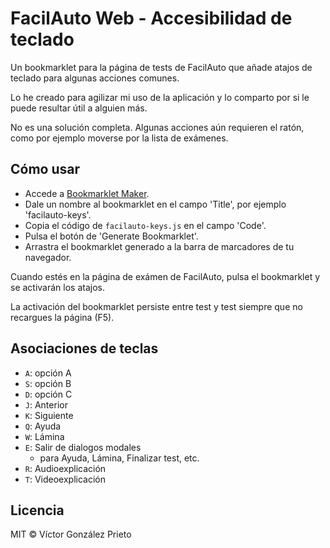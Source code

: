 # FacilAuto Web - Accesibilidad de teclado

Un bookmarklet para la página de tests de FacilAuto que añade atajos de teclado para algunas acciones comunes.

Lo he creado para agilizar mi uso de la aplicación y lo comparto por si le puede resultar útil a alguien más.

No es una solución completa. Algunas acciones aún requieren el ratón, como por ejemplo moverse por la lista de exámenes.

## Cómo usar

- Accede a [Bookmarklet Maker](https://caiorss.github.io/bookmarklet-maker/).
- Dale un nombre al bookmarklet en el campo 'Title', por ejemplo 'facilauto-keys'.
- Copia el código de `facilauto-keys.js` en el campo 'Code'.
- Pulsa el botón de 'Generate Bookmarklet'.
- Arrastra el bookmarklet generado a la barra de marcadores de tu navegador.

Cuando estés en la página de exámen de FacilAuto, pulsa el bookmarklet y se activarán los atajos.

La activación del bookmarklet persiste entre test y test siempre que no recargues la página (F5).

## Asociaciones de teclas

- `A`: opción A
- `S`: opción B
- `D`: opción C
- `J`: Anterior
- `K`: Siguiente
- `Q`: Ayuda
- `W`: Lámina
- `E`: Salir de dialogos modales
  - para Ayuda, Lámina, Finalizar test, etc.
- `R`: Audioexplicación
- `T`: Videoexplicación

## Licencia

MIT © Víctor González Prieto
